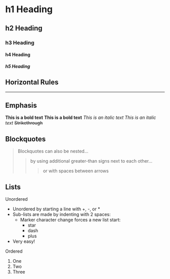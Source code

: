 # h1 Heading
## h2 Heading
### h3 Heading
#### h4 Heading
##### h5 Heading

## Horizontal Rules

___

## Emphasis

**This is a bold text**
__This is a bold text__
*This is an italic text*
_This is an italic text_
~~Strikethrough~~

## Blockquotes

> Blockquotes can also be nested...
>> by using additional greater-than signs next to each other...
> > > or with spaces between arrows

## Lists

Unordered

+ Unordered by starting a line with +, -, or *
+ Sub-lists are made by indenting with 2 spaces:
  - Marker character change forces a new list start:
    * star
    - dash
    + plus
+ Very easy!

Ordered

1. One
2. Two
3. Three
